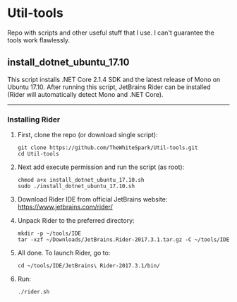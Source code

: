 # Util-tools
Repo with scripts and other useful stuff that I use. I can't guarantee the tools work flawlessly.

## install_dotnet_ubuntu_17.10 

This script installs .NET Core 2.1.4 SDK and the latest release of Mono on Ubuntu 17.10. After running this script, JetBrains Rider can be installed (Rider will automatically detect Mono and .NET Core).

---
### Installing Rider

1. First, clone the repo (or download single script):

       git clone https://github.com/TheWhiteSpark/Util-tools.git
       cd Util-tools
    
2. Next add execute permission and run the script (as root):

       chmod a+x install_dotnet_ubuntu_17.10.sh
       sudo ./install_dotnet_ubuntu_17.10.sh
     
3. Download Rider IDE from official JetBrains website:
https://www.jetbrains.com/rider/

4. Unpack Rider to the preferred directory:

       mkdir -p ~/tools/IDE
       tar -xzf ~/Downloads/JetBrains.Rider-2017.3.1.tar.gz -C ~/tools/IDE

5. All done. To launch Rider, go to:

       cd ~/tools/IDE/JetBrains\ Rider-2017.3.1/bin/
    
6. Run:
    
       ./rider.sh
